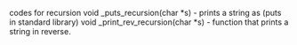codes for recursion
void _puts_recursion(char *s) - prints a string as (puts in standard library)
void _print_rev_recursion(char *s) -  function that prints a string in reverse.
